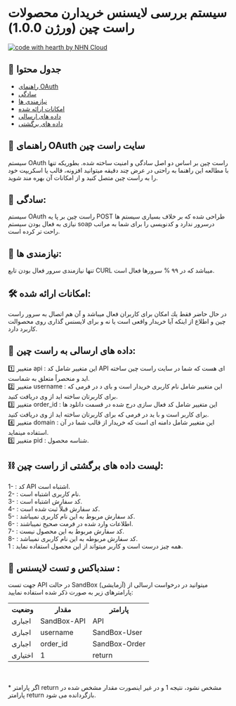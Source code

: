 # سیستم بررسی لایسنس خریدارن محصولات راست چین (ورژن 1.0.0)

[![code with hearth by NHN Cloud](https://img.shields.io/badge/%3C%2F%3E%20with%20%E2%99%A5%20by-RTL%20Theme-8ed557.svg)]([https://github.com/nhn](https://www.rtl-theme.com/))


## 🚩 جدول محتوا

- [راهنمای OAuth](#-راهنمای-oauth-سایت-راست-چین)
- [سادگی](#-سادگی)
- [نیازمندی ها](#-نیازمندی-ها)
- [امكانات ارائه شده](#-امكانات-ارائه-شده)
- [داده های ارسالی](#-داده-های-ارسالی-به-راست-چین)
- [داده های برگشتی](#-لیست-داده-های-برگشتی-از-راست-چین)

  
## 📑 راهنمای OAuth سایت راست چین
سیستم OAuth راست چین بر اساس دو اصل سادگی و امنیت ساخته شده. بطوریكه تنها با مطالعه این راهنما به راحتی در عرض چند دقیقه میتوانید افزونه، قالب یا اسكریپت خود را به راست چین متصل كنید و از امكانات آن بهره مند شوید.

## 🎈 سادگی:
سیستم OAuth راست چین بر پا یه POST طراحی شده كه بر خلاف بسیاری سیستم ها نیازی به فعال بودن سیستم soap درسرور ندارد و كدنویسی را برای شما به مراتب راحت تر كرده است.

## 🧨 نیازمندی ها:
تنها نیازمندی سرور فعال بودن تابع CURL میباشد كه در ٩٩ % سرورها فعال است.

## 🛠 امكانات ارائه شده:
در حال حاضر فقط یك امكان برای كاربران فعال میباشد و آن هم اتصال به سرور راست چین و اطلاع از اینكه آیا خریدار واقعی است یا نه و برای لایسنس گذاری روی محصوالت كاربرد دارد.

## 🔗 داده های ارسالی به راست چین: 
 1️⃣ متغییر api : این متغییر شامل كد API ای هست كه شما در سایت راست چین ساخته اید و منحصراً متعلق به شماست.
<br>
 2️⃣ متغییر username : این متغییر شامل نام كاربری خریدار است و بای د در فرمی كه برای كاربرتان ساخته اید از وی دریافت كنید.
<br>
 3️⃣ متغییر order_id : این متغییر شامل كد فعال سازی درج شده در قسمت دانلود ها برای کاربر است و با ید در فرمی كه برای كاربرتان ساخته اید از وی دریافت كنید.
<br>
 4️⃣ متغییر domain : این متغییر شامل دامنه ای است كه خریدار از قالب شما در آن استفاده مینماید.
<br>
 5️⃣ متغییر pid : شناسه محصول.

## ⛓ لیست داده های برگشتی از راست چین:
1- : كد API اشتباه است.
<br>
2- : نام كاربری اشتباه است.
<br>
3- : كد سفارش اشتباه است.
<br>
4- : كد سفارش قبلاً ثبت شده است.
<br>
5- : كد سفارش مربوط به این نام كاربری نمیباشد.
<br>
6- : اطلاعات وارد شده در فرمت صحیح نمیباشند.
<br>
7- : كد سفارش مربوط به این محصول نیست.
<br>
8- : كد سفارش مربوطه به این نام كاربری نمیباشد.
<br>
1 : همه چیز درست است و كاربر میتواند از این محصول استفاده نماید. 


## 🔘 سندباکس و تست لایسنس :
جهت تست API در حالت SandBox (آزمایشی) میتوانید در درخواست ارسالی از پارامترهای زیر به صورت ذکر شده استفاده نمایید:
<br>
<table>
  <tr>
    <th>وضعیت</th>
    <th>مقدار</th>
    <th>پارامتر</th>
  </tr>
  <tr>
    <td>اجباری</td>
    <td>SandBox-API </td>
    <td>API</td>
  </tr>
  <tr>
    <td>اجباری</td>
    <td>username</td>
    <td>SandBox-User</td>
  </tr>
  <tr>
    <td>اجباری</td>
    <td>order_id</td>
    <td>SandBox-Order</td>
  </tr>
  <tr>
    <td>اختیاری</td>
    <td>1</td>
    <td>return</td>
  </tr>
</table>
<br>
<br>
* 
اگر پارامتر return مشخص نشود، نتیجه 1 و در غیر اینصورت مقدار مشخص شده در پارامتر return بازگردانده می شود.
